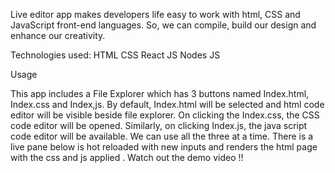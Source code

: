 Live editor app makes developers life easy to work with html, CSS and JavaScript front-end languages. So, we can compile, build our design and enhance our creativity.


Technologies used:
HTML
CSS
React JS
Nodes JS

Usage

This app includes a File Explorer which has 3 buttons named Index.html, Index.css and Index,js.
By default, Index.html will be selected and html code editor will be visible beside file explorer.
On clicking the Index.css, the CSS code editor will be opened. Similarly, on clicking Index.js, the java script code editor will be available. We can use all the three at a time.
There is a live pane below is hot reloaded with new inputs and renders the html page with the css and js applied  .
Watch out the demo video !!
